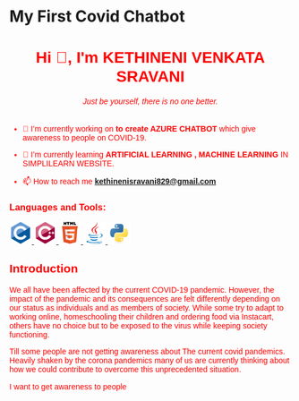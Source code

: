 #  My First Covid Chatbot
<h1 align="center"> <font face = "arial" color = "red" />Hi 👋, I'm KETHINENI VENKATA SRAVANI</h1>
<h6 align="center"> Just be yourself, there is no one better.</h3>

- 🔭 I’m currently working on **to create AZURE CHATBOT** which give awareness to people on COVID-19.

- 🌱 I’m currently learning **ARTIFICIAL LEARNING , MACHINE LEARNING** IN SIMPLILEARN WEBSITE.

- 📫 How to reach me **kethinenisravani829@gmail.com**


<h3 align="left">Languages and Tools:</h3>
<p align="left"> <a href="https://www.cprogramming.com/" target="_blank" rel="noreferrer"> <img src="https://raw.githubusercontent.com/devicons/devicon/master/icons/c/c-original.svg" alt="c" width="40" height="40"/> </a> <a href="https://www.w3schools.com/cpp/" target="_blank" rel="noreferrer"> <img src="https://raw.githubusercontent.com/devicons/devicon/master/icons/cplusplus/cplusplus-original.svg" alt="cplusplus" width="40" height="40"/> </a> <a href="https://www.w3.org/html/" target="_blank" rel="noreferrer"> <img src="https://raw.githubusercontent.com/devicons/devicon/master/icons/html5/html5-original-wordmark.svg" alt="html5" width="40" height="40"/> </a> <a href="https://www.java.com" target="_blank" rel="noreferrer"> <img src="https://raw.githubusercontent.com/devicons/devicon/master/icons/java/java-original.svg" alt="java" width="40" height="40"/> </a> <a href="https://www.python.org" target="_blank" rel="noreferrer"> <img src="https://raw.githubusercontent.com/devicons/devicon/master/icons/python/python-original.svg" alt="python" width="40" height="40"/> </a> </p>
<h2>Introduction</h2>
<p>We all have been affected by the current COVID-19 pandemic. However, the impact of the pandemic and its consequences are felt differently depending on our status as individuals and as members of society. While some try to adapt to working online, homeschooling their children and ordering food via Instacart, others have no choice but to be exposed to the virus while keeping society functioning.</P>
<p> Till some people are not getting awareness about The current covid pandemics.  Heavily shaken by the corona pandemics many of us are currently thinking about how we could contribute to overcome this unprecedented situation.</p>
I want to get awareness to people 
 
